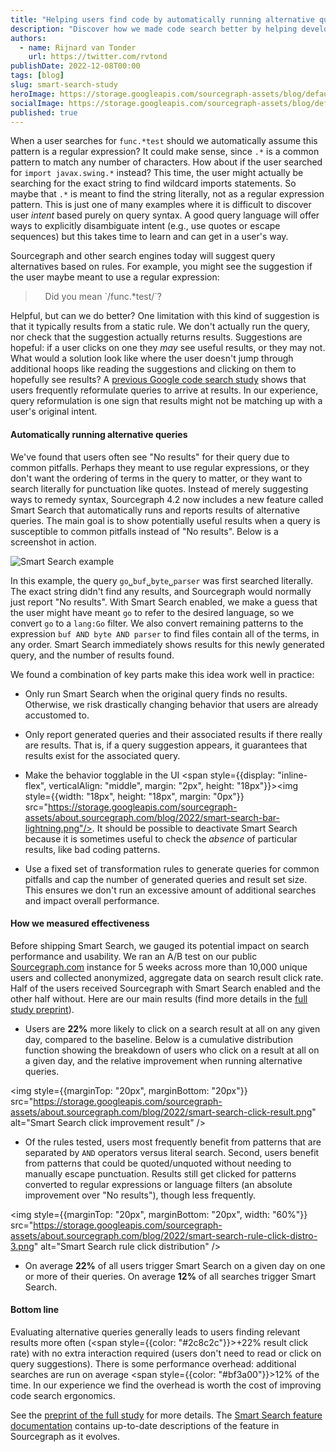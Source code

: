 ```yaml
---
title: "Helping users find code by automatically running alternative queries"
description: "Discover how we made code search better by helping developers find and click on results that they would not normally see otherwise."
authors:
  - name: Rijnard van Tonder
    url: https://twitter.com/rvtond
publishDate: 2022-12-08T00:00
tags: [blog]
slug: smart-search-study
heroImage: https://storage.googleapis.com/sourcegraph-assets/blog/default_hero_social.png
socialImage: https://storage.googleapis.com/sourcegraph-assets/blog/default_hero_social.png
published: true
---
```


When a user searches for `func.*test` should we automatically assume this
pattern is a regular expression? It could make sense, since `.*` is a common
pattern to match any number of characters. How about if the user searched for
`import javax.swing.*` instead? This time, the user might actually be searching
for the exact string to find wildcard imports statements. So maybe that `.*`
is meant to find the string literally, not as a regular expression pattern.
This is just one of many examples where it is difficult to discover user
_intent_ based purely on query syntax. A good query language will offer ways to
explicitly disambiguate intent (e.g., use quotes or escape sequences) but this
takes time to learn and can get in a user's way.

Sourcegraph and other search engines today will suggest query alternatives
based on rules. For example, you might see the suggestion if the user maybe
meant to use a regular expression: 

<blockquote style={{borderLeft: "3px solid rgba(1, 1, 1, .1)"}}>
&nbsp;&nbsp;&nbsp;   Did you mean `/func.*test/`? 
</blockquote>

Helpful, but can we do better? One limitation with this kind of suggestion
is that it typically results from a static rule. We don't actually run the query, nor check
that the suggestion actually returns results. Suggestions are hopeful: if
a user clicks on one they _may_ see useful results, or they may not. What
would a solution look like where the user doesn't jump through additional hoops like reading the suggestions and
clicking on them to hopefully see results? A [previous Google code search study](https://research.google/pubs/pub43835/) shows that users frequently
reformulate queries to arrive at results. In our experience, query
reformulation is one sign that results might not be matching up with a user's
original intent.

#### Automatically running alternative queries

We've found that users often see "No results" for their query due to common
pitfalls. Perhaps they meant to use regular expressions, or they don't want the
ordering of terms in the query to matter, or they want to search literally for
punctuation like quotes. Instead of merely suggesting ways to remedy syntax,
Sourcegraph 4.2 now includes a new feature called Smart Search that automatically runs and reports
results of alternative queries. The main goal is to show potentially useful
results when a query is susceptible to common pitfalls instead of "No results". Below is a screenshot in action.

<img
  src="https://storage.googleapis.com/sourcegraph-assets/about.sourcegraph.com/blog/2022/smart-search-example.png"
  alt="Smart Search example"
/>

In this example, the query `go␣buf␣byte␣parser` was first searched literally.
The exact string didn't find any results, and Sourcegraph would normally just
report "No results". With Smart Search enabled, we make a guess that the user
might have meant `go` to refer to the desired language, so we convert `go` to a `lang:Go` filter. We
also convert remaining patterns to the expression `buf AND byte AND parser` to
find files contain all of the terms, in any order. Smart Search immediately
shows results for this newly generated query, and the number of results found. 

We found a combination of key parts make this idea work well in practice:

- Only run Smart Search when the original query finds no results. Otherwise, we
  risk drastically changing behavior that users are already accustomed
  to.

- Only report generated queries and their associated results if there really
  are results. That is, if a query suggestion appears, it guarantees that
  results exist for the associated query.

- Make the behavior togglable in the UI <span style={{display: "inline-flex", verticalAlign: "middle", margin: "2px", height: "18px"}}><img style={{width: "18px", height: "18px", margin: "0px"}} src="https://storage.googleapis.com/sourcegraph-assets/about.sourcegraph.com/blog/2022/smart-search-bar-lightning.png"/></span>. It should be possible to deactivate Smart Search because it is sometimes useful to check the _absence_ of particular results, like bad coding patterns.

- Use a fixed set of transformation rules to generate queries for common pitfalls and cap the number of generated queries and result set size. This ensures we don't run an excessive amount of additional searches and impact overall performance.

#### How we measured effectiveness

Before shipping Smart Search, we gauged its potential impact on search performance and usability. We ran an A/B test on our public [Sourcegraph.com](https://sourcegraph.com/search) instance for 5 weeks across more than 10,000 unique users and collected anonymized, aggregate data on search result click rate. Half of the users received Sourcegraph with Smart Search enabled and the other half without. Here are our main results (find more details in the [full study preprint](https://arxiv.org/pdf/2212.03459.pdf)).

- Users are **22%** more likely to click on a search result at all on any given
  day, compared to the baseline. Below is a cumulative distribution function
  showing the breakdown of users who click on a result at all on a given day,
  and the relative improvement when running alternative queries.

<img
  style={{marginTop: "20px", marginBottom: "20px"}}
  src="https://storage.googleapis.com/sourcegraph-assets/about.sourcegraph.com/blog/2022/smart-search-click-result.png"
  alt="Smart Search click improvement result"
/>

- Of the rules tested, users most frequently benefit from patterns that are
  separated by `AND` operators versus literal search. Second, users benefit
  from patterns that could be quoted/unquoted without needing to manually
  escape punctuation. Results still get clicked for patterns converted to
  regular expressions or language filters (an absolute improvement over "No
  results"), though less frequently.

<img
  style={{marginTop: "20px", marginBottom: "20px", width: "60%"}}
  src="https://storage.googleapis.com/sourcegraph-assets/about.sourcegraph.com/blog/2022/smart-search-rule-click-distro-3.png"
  alt="Smart Search rule click distribution"
/>

- On average **22%** of all users trigger Smart Search on a given day on one
  or more of their queries. On average **12%** of all searches trigger Smart
  Search.

#### Bottom line

Evaluating alternative queries generally leads to users finding relevant
results more often (<span style={{color: "#2c8c2c"}}>+22%</span> result click
rate) with no extra interaction required (users don't need to read or click on
query suggestions). There is some performance overhead:
additional searches are run on average <span style={{color: "#bf3a00"}}>12%</span> of the time. In
our experience we find the overhead is worth the cost of improving code search ergonomics.

See the [preprint of the full study](https://arxiv.org/pdf/2212.03459.pdf) for more details. The [Smart Search feature documentation](https://docs.sourcegraph.com/code_search/explanations/features#smart-search) contains up-to-date descriptions of the feature in Sourcegraph as it evolves.
